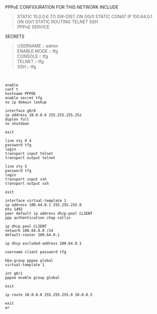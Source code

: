 PPPoE CONFIGURATION FOR THIS NETWORK INCLUDE

>STATIC 10.0.0.6 TO SW-DIST ON G0/0
>STATIC CGNAT IP 100.64.0.1 ON G0/1
>STATIC ROUTING
>TELNET
>SSH  
>PPPoE SERVICE
  
SECRETS  

>USERNAME    :: admin  
>ENABLE MODE :: tfg  
>CONSOLE     :: tfg  
>TELNET      :: tfg  
>SSH         :: tfg  
  
&nbsp;  

```  
enable
conf t
hostname PPPOE
enable secret tfg
no ip domain lookup

interface g0/0
ip address 10.0.0.6 255.255.255.252
duplex full
no shutdown

exit

line vty 0 4
password tfg
login
transport input telnet
transport output telnet

line vty 5
password tfg
login
transport input ssh
transport output ssh

exit

interface virtual-template 1
ip address 100.64.0.1 255.255.255.0
mtu 1492
peer default ip address dhcp-pool CLIENT
ppp authentication chap callin

ip dhcp pool CLIENT
network 100.64.0.0 /24
default-router 100.64.0.1

ip dhcp excluded-address 100.64.0.1

username client password tfg

bba-group pppoe global
virtual-template 1

int g0/1
pppoe enable group global

exit

ip route 10.0.0.0 255.255.255.0 10.0.0.5

exit
wr  
```  
